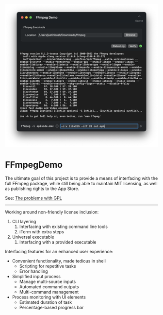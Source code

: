 <img src="README/screen-large.png" />

# FFmpegDemo

The ultimate goal of this project is to provide a means of interfacing with the full FFmpeg package, while still being able to maintain MIT licensing, as well as publishing rights to the App Store.

See: [The problems with GPL](https://unixsheikh.com/articles/the-problems-with-the-gpl.html)

---

Working around non-friendly license inclusion:

1. CLI layering
    1. Interfacing with existing command line tools
    2. iTerm with extra steps
2. Universal executable
    1. Interfacing with a provided executable
  
Interfacing features for an enhanced user experience:

- Convenient functionality, made tedious in shell
    - Scripting for repetitive tasks
    - Error handling
- Simplified input process
    - Manage multi-source inputs
    - Automated command outputs
    - Multi-command management
- Process monitoring with UI elements
    - Estimated duration of task
    - Percentage-based progress bar
